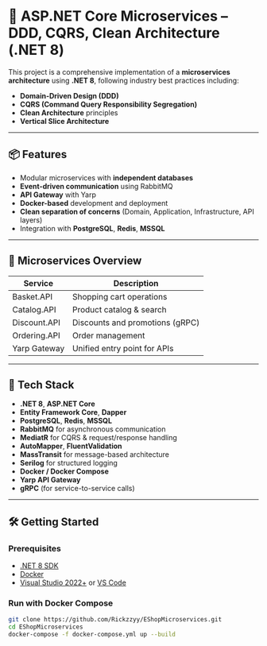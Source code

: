 # 🧱 ASP.NET Core Microservices – DDD, CQRS, Clean Architecture (.NET 8)

This project is a comprehensive implementation of a **microservices architecture** using **.NET 8**, following industry best practices including:

- **Domain-Driven Design (DDD)**
- **CQRS (Command Query Responsibility Segregation)**
- **Clean Architecture** principles
- **Vertical Slice Architecture**

---

## 📦 Features

- Modular microservices with **independent databases**
- **Event-driven communication** using RabbitMQ
- **API Gateway** with Yarp
- **Docker-based** development and deployment
- **Clean separation of concerns** (Domain, Application, Infrastructure, API layers)
- Integration with **PostgreSQL**, **Redis**, **MSSQL**

---

## 📂 Microservices Overview

| Service             | Description                         |
|---------------------|-------------------------------------|
| Basket.API          | Shopping cart operations            |
| Catalog.API         | Product catalog & search            |
| Discount.API        | Discounts and promotions (gRPC)     |
| Ordering.API        | Order management                    |
| Yarp Gateway        | Unified entry point for APIs        |

---

## 🧱 Tech Stack

- **.NET 8**, **ASP.NET Core**
- **Entity Framework Core**, **Dapper**
- **PostgreSQL**, **Redis**, **MSSQL**
- **RabbitMQ** for asynchronous communication
- **MediatR** for CQRS & request/response handling
- **AutoMapper**, **FluentValidation**
- **MassTransit** for message-based architecture
- **Serilog** for structured logging
- **Docker / Docker Compose**
- **Yarp API Gateway**
- **gRPC** (for service-to-service calls)

---

## 🛠️ Getting Started

### Prerequisites

- [.NET 8 SDK](https://dotnet.microsoft.com/download)
- [Docker](https://www.docker.com/)
- [Visual Studio 2022+](https://visualstudio.microsoft.com/) or [VS Code](https://code.visualstudio.com/)

### Run with Docker Compose

```bash
git clone https://github.com/Rickzzyy/EShopMicroservices.git
cd EShopMicroservices
docker-compose -f docker-compose.yml up --build
